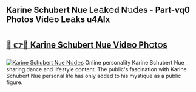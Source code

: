 ## Karine Schubert Nue Le𝚊k𝚎d N𝚞𝚍es - Part-vq0 Photos Vid𝚎o Le𝚊ks u4AIx

# <h2><a href="http://fb7o2mk.evod.top/?m=Karine+Schubert+Nue">🔗 👉🔴 Karine Schubert Nue Vid𝚎o Ph𝚘t𝚘s</a></h2>

[![Karine Schubert Nue N𝚞d𝚎s](https://i.imgur.com/8V9OHl7.gif)](http://fb7o2mk.evod.top/?m=Karine+Schubert+Nue)
Online personality Karine Schubert Nue sharing dance and lifestyle content. The public's fascination with Karine Schubert Nue personal life has only added to his mystique as a public figure. 
